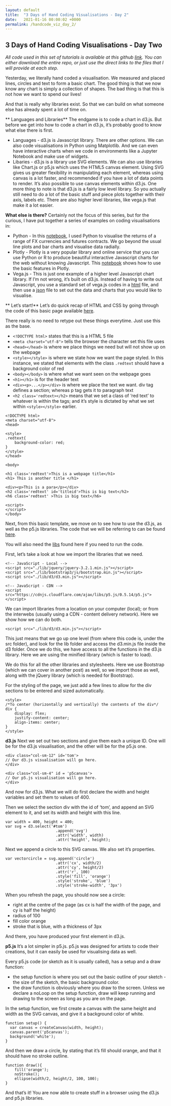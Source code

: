 ```yaml
---
layout: default
title:  "3 Days of Hand Coding Visualisations - Day 2"
date:   2021-01-16 00:00:02 +0000
permalink: /handcode_viz_day_2/
---
```


## 3 Days of Hand Coding Visualisations - Day Two


_All code used in this set of tutorials is available at this github [link][1]. You can either download the entire repo, or just use the direct links to the files that I will provide at each step._

Yesterday, we literally hand coded a visualisation. We measured and placed lines, circles and text to form a basic chart. The good thing is that we now know any chart is simply a collection of shapes. The bad thing is that this is not how we want to spend our lives!

And that is really why libraries exist. So that we can build on what someone else has already spent a lot of time on.

** Languages and Libraries**
The endgame is to code a chart in d3.js. But before we get into how to code a chart in d3.js, it’s probably good to know what else there is first.

- Languages - d3.js is Javascript library. There are other options. We can also code visualisations in Python using Matplotlib. And we can even have interactive charts when we code in environments like a Jupyter Notebook and make use of widgets.
- Libaries - d3.js is a library use SVG elements. We can also use libraries like Chart.js or p5.js which uses the HTML5 canvas element. Using SVG gives us greater flexibility in manipulating each element, whereas using canvas is a lot faster, and recommended if you have a lot of data points to render. It’s also possible to use canvas elements within d3.js. One more thing to note is that d3.js is a fairly low level library. So you actually still need to do a lot of the basic stuff and piece plots together with their axis, labels etc. There are also higher level libraries, like vega.js that make it a lot easier.

**What else is there?**
Certainly not the focus of this series, but for the curious, I have put together a series of examples on coding visualisations in:
- Python - In this [notebook][2], I used Python to visualise the returns of a range of FX currencies and futures contracts. We go beyond the usual line plots and bar charts and visualise data radially.
- Plotly - Plotly is a very popular library and online service that you can use Python or R to produce beautiful interactive Javascript charts for the web without knowing Javascript. This [notebook][3] shows how to use the basic features in Plotly.
- Vega.js - This is just one example of a higher level Javascript chart library. If I’m not wrong, it’s built on d3.js. Instead of having to write out Javascript, you use a standard set of vega.js codes in a [html][4] file, and then use a [json][5] file to set out the data and charts that you would like to visualise.


** Let’s start!**
Let’s do quick recap of HTML and CSS by going through the code of this basic page available [here][6].

There really is no need to retype out these things everytime. Just use this as the base. 

- `<!DOCTYPE html>` states that this is a HTML 5 file
- `<meta charset="utf-8">` tells the browser the character set this file uses
- `<head></head>` is where we place things we need but will not show up on the webpage
- `<style></style>` is where we state how we want the page styled. In this instance, we stated that elements with the class `.redtext` should have a background color of red
- `<body></body>` is where what we want seen on the webpage goes
- `<h1></h1>` is for the header text
- `<div><p>...</p></div>` is where we place the text we want. div tag defines a section; whereas p tag gets it to paragraph text
- `<h2 class='redtext></h2>` means that we set a class of ‘red text’ to whatever is within the tags; and it’s style is dictated by what we set within `<style></style>` earlier.

```
<!DOCTYPE html>
<meta charset="utf-8">
<head>

<style>
.redtext{
	background-color: red;
}
</style>
</head>

<body>

<h1 class='redtext'>This is a webpage title</h1>
<h1> This is another title </h1>

<div><p>This is a para</p></div>
<h2 class='redtext' id='titleid'>This is big text</h2>
<h6 class='redtext' >This is big text</h6>

<script>
</script>
</body>
```

Next, from this basic template, we move on to see how to use the d3.js, as well as the p5.js libraries. The code that we will be referring to can be found [here][7].

You will also need the [libs][8] found here if you need to run the code.

First, let’s take a look at how we import the libraries that we need.
	<head>
	<!-- Bootstrap used for the positioning divs -->
	<!-- CSS -->
	<link rel="stylesheet" href="./lib/bootstrap3/css/bootstrap.min.css">
	<link rel="stylesheet" href="./lib/css/font-awesome.min.css">
	
	<!-- JavaScript - Local -->
	<script src="./lib/jquery/jquery-3.2.1.min.js"></script>
	<script src="./lib/bootstrap3/js/bootstrap.min.js"></script>
	<script src="./lib/d3/d3.min.js"></script>
	
	<!-- JavaScript - CDN -->
	<script src="https://cdnjs.cloudflare.com/ajax/libs/p5.js/0.5.14/p5.js"></script>
	

We can import libraries from a location on your computer (local); or from the interwebs (usually using a CDN - content delivery network). Here we show how we can do both.

`<script src="./lib/d3/d3.min.js"></script>`

This just means that we go up one level (from where this code is, under the src folder), and look for the lib folder and access the d3.min.js file inside the d3 folder. Once we do this, we have access to all the functions in the d3.js library. Here we are using the minified library (which is faster to load).

We do this for all the other libraries and stylesheets. Here we use Bootstrap (which we can cover in another post) as well, so we import those as well, along with the jQuery library (which is needed for Bootstrap).

For the styling of the page, we just add a few lines to allow for the div sections to be entered and sized automatically.

	<style>
	/*To center (horizontally and vertically) the contents of the div*/
	div {
		display: flex;
		justify-content: center;
		align-items: center;
	}
	</style>

**d3.js**
Next we set out two sections and give them each a unique ID. One will be for the d3.js visualisation, and the other will be for the p5.js one.

	<div class="col-sm-12" id='tom'>
	// Our d3.js visualisation will go here.
	</div>

	<div class="col-sm-4" id = 'p5canvas'>
	// Our p5.js visualisation will go here.
	</div>

And now for d3.js. What we will do first declare the width and height variables and set them to values of 400.

Then we select the section div with the id of ‘tom’, and append an SVG element to it, and set its width and height with this line.

	var width = 400, height = 400;
	var svg = d3.select('#tom')
						  .append('svg')
						  .attr('width', width)
						  .attr('height', height);

Next we append a circle to this SVG canvas. We also set it’s properties.

	var vectorcircle = svg.append('circle')
						  .attr('cx', width/2)
						  .attr('cy', height/2)
						  .attr('r', 100)
						  .style('fill', 'orange')
						  .style('stroke', 'blue')
						  .style('stroke-width', '3px')

When you refresh the page, you should now see a circle:
- right at the centre of the page (as cx is half the width of the page, and cy is half the height)
- radius of 100
- fill color orange
- stroke that is blue, with a thickness of 3px

And there, you have produced your first element in d3.js.

**p5.js**
It’s a lot simpler in p5.js. p5.js was designed for artists to code their creations, but it can easily be used for visualising data as well.

Every p5.js code (or sketch as it is usually called), has a setup and a draw function:
- the setup function is where you set out the basic outline of your sketch - the size of the sketch, the basic background color.
- the draw function is obviously where you draw to the screen. Unless we declare a noLoop on the setup function, draw will keep running and drawing to the screen as long as you are on the page.

In the setup function, we first create a canvas with the same height and width as the SVG canvas, and give it a background color of white.

	function setup() {
	  var canvas = createCanvas(width, height);
	  canvas.parent('p5canvas');
	  background('white');
	}

And then we draw a circle, by stating that it’s fill should orange, and that it should have no stroke outline.

	function draw(){
		fill('orange');
		noStroke();
		ellipse(width/2, height/2, 100, 100);
	}

And that’s it! You are now able to create stuff in a browser using the d3.js and p5.js libraries.

[1]:	https://github.com/playgrdstar/handcoding_viz
[2]:	https://github.com/playgrdstar/handcoding_viz/blob/master/src/three_fancyhistograms.ipynb
[3]:	https://github.com/playgrdstar/handcoding_viz/blob/master/src/four_plotly.ipynb
[4]:	https://github.com/playgrdstar/handcoding_viz/blob/master/src/five_vega.html
[5]:	https://github.com/playgrdstar/handcoding_viz/blob/master/src/five_vega.json
[6]:	https://github.com/playgrdstar/handcoding_viz/blob/master/src/six_skeleton.html
[7]:	https://github.com/playgrdstar/handcoding_viz/blob/master/src/six_d3_p5.html
[8]:	https://github.com/playgrdstar/handcoding_viz/tree/master/lib